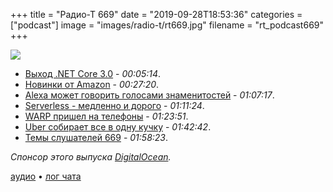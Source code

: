+++
title = "Радио-Т 669"
date = "2019-09-28T18:53:36"
categories = ["podcast"]
image = "images/radio-t/rt669.jpg"
filename = "rt_podcast669"
+++

![](https://radio-t.com/images/radio-t/rt669.jpg)

- [Выход .NET Core 3.0](https://devblogs.microsoft.com/dotnet/announcing-net-core-3-0/) - *00:05:14*.
- [Новинки от Amazon](https://techcrunch.com/2019/09/25/everything-amazon-announced-at-its-alexa-event-today/) - *00:27:20*.
- [Alexa может говорить голосами знаменитостей](https://venturebeat.com/2019/09/25/alexa-gains-multilingual-mode-celebrity-voices-and-frustration-detection/) - *01:07:17*.
- [Serverless - медленно и дорого](http://einaregilsson.com/serverless-15-percent-slower-and-eight-times-more-expensive/) - *01:11:24*.
- [WARP пришел на телефоны](https://blog.cloudflare.com/announcing-warp-plus/) - *01:23:51*.
- [Uber собирает все в одну кучку](https://www.theverge.com/2019/9/26/20884800/uber-app-announcement-ubereats-safety-transit-updates) - *01:42:42*.
- [Темы слушателей 669](https://radio-t.com/p/2019/09/24/prep-669/) - *01:58:23*.

*Спонсор этого выпуска [DigitalOcean](https://do.co/radiot).*


[аудио](https://cdn.radio-t.com/rt_podcast669.mp3) • [лог чата](https://chat.radio-t.com/logs/radio-t-669.html)
<audio src="https://cdn.radio-t.com/rt_podcast669.mp3" preload="none"></audio>
